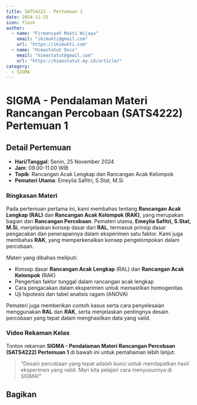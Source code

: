```yaml
--- 
title: SATS4222 - Pertemuan 1
date: 2024-11-25
icon: flask
author:
  - name: "Firmansyah Mukti Wijaya"
    email: "ikimukti@gmail.com"
    url: "https://ikimukti.com"
  - name: "Himastatut Docs"
    email: "himastatut@gmail.com"
    url: "https://himastatut.my.id/article/"
category:
  - SIGMA
--- 
```


# SIGMA - Pendalaman Materi Rancangan Percobaan (SATS4222) Pertemuan 1

## Detail Pertemuan

- **Hari/Tanggal**: Senin, 25 November 2024
- **Jam**: 09.00-11.00 WIB
- **Topik**: Rancangan Acak Lengkap dan Rancangan Acak Kelompok
- **Pemateri Utama**: Emeylia Safitri, S.Stat, M.Si

### Ringkasan Materi
Pada pertemuan pertama ini, kami membahas tentang **Rancangan Acak Lengkap (RAL)** dan **Rancangan Acak Kelompok (RAK)**, yang merupakan bagian dari **Rancangan Percobaan**. Pemateri utama, **Emeylia Safitri, S.Stat, M.Si**, menjelaskan konsep dasar dari **RAL**, termasuk prinsip dasar pengacakan dan penerapannya dalam eksperimen satu faktor. Kami juga membahas **RAK**, yang memperkenalkan konsep pengelompokan dalam percobaan.

Materi yang dibahas meliputi:
- Konsep dasar **Rancangan Acak Lengkap** (RAL) dan **Rancangan Acak Kelompok** (RAK)
- Pengertian faktor tunggal dalam rancangan acak lengkap
- Cara pengacakan dalam eksperimen untuk memastikan homogenitas
- Uji hipotesis dan tabel analisis ragam (ANOVA)

Pemateri juga memberikan contoh kasus serta cara penyelesaian menggunakan **RAL** dan **RAK**, serta menjelaskan pentingnya desain percobaan yang tepat dalam menghasilkan data yang valid.

### Video Rekaman Kelas
Tonton rekaman **SIGMA - Pendalaman Materi Rancangan Percobaan (SATS4222) Pertemuan 1** di bawah ini untuk pemahaman lebih lanjut:

<VidStack
  src="https://www.youtube.com/watch?v=Y3XPTdxNpig"
  title="SIGMA - Pendalaman Materi Rancangan Percobaan (SATS4222) Pertemuan 1"
/>

> "Desain percobaan yang tepat adalah kunci untuk mendapatkan hasil eksperimen yang valid. Mari kita pelajari cara menyusunnya di SIGMA!"


## Bagikan
<Share colorful />
<GitContributors />
<GitChangelog />